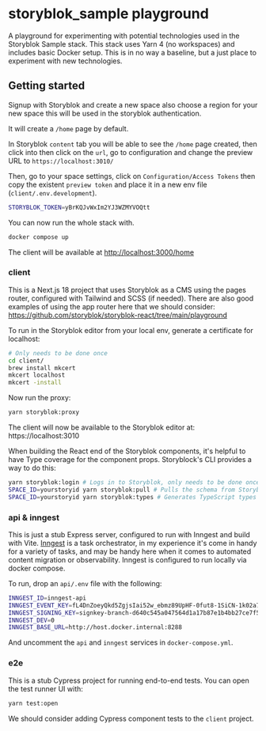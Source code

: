 # storyblok_sample playground

A playground for experimenting with potential technologies used in the Storyblok Sample stack. This stack uses Yarn 4 (no workspaces) and includes basic Docker setup. This is in no way a baseline, but a just place to experiment with new technologies.

## Getting started

Signup with Storyblok and create a new space also choose a region for your new space this will be used in the storyblok authentication.

It will create a `/home` page by default.

In Storyblok `content` tab  you will be able to see the `/home` page created, then click into then click on the `url`, go to configuration and change the preview URL to `https://localhost:3010/`

Then, go to your space settings, click on `Configuration/Access Tokens` then copy the existent `preview token` and place it in a new env file (`client/.env.development`).

```bash
STORYBLOK_TOKEN=yBrKQJvWxIm2YJ3WZMYVOQtt
```

You can now run the whole stack with.
```bash
docker compose up
```

The client will be available at [http://localhost:3000/home](http://localhost:3000/home)

### client

This is a Next.js 18 project that uses Storyblok as a CMS using the pages router, configured with Tailwind and SCSS (if needed). There are also good examples of using the app router here that we should consider:
https://github.com/storyblok/storyblok-react/tree/main/playground

To run in the Storyblok editor from your local env, generate a certificate for localhost:
```bash
# Only needs to be done once
cd client/
brew install mkcert
mkcert localhost
mkcert -install
```

Now run the proxy:
```bash
yarn storyblok:proxy
```

The client will now be available to the Storyblok editor at: https://localhost:3010

When building the React end of the Storyblok components, it's helpful to have Type coverage for the component props. Storyblock's CLI provides a way to do this:
```bash
yarn storyblok:login # Logs in to Storyblok, only needs to be done once
SPACE_ID=yourstoryid yarn storyblok:pull # Pulls the schema from Storyblok as JSON
SPACE_ID=yourstoryid yarn storyblok:types # Generates TypeScript types from the JSON
```

### api & inngest
This is just a stub Express server, configured to run with Inngest and build with Vite. [Inngest](https://www.inngest.com/) is a task orchestrator, in my experience it's come in handy for a variety of tasks, and may be handy here when it comes to automated content migration or observability. Inngest is configured to run locally via docker compose.

To run, drop an `api/.env` file with the following:
```bash
INNGEST_ID=inngest-api
INNGEST_EVENT_KEY=fL4DnZoeyQkd5ZgjsIai52w_ebmz89UpHF-0fut8-1SiCN-1k02a7gh48M8v0fHiLSvjhwZ_OmBOX00MUpA2GQ
INNGEST_SIGNING_KEY=signkey-branch-d640c545a047564d1a17b87e1b4bb27ce7f512405aecad133f0d3aaf4b4b1bd8
INNGEST_DEV=0
INNGEST_BASE_URL=http://host.docker.internal:8288
```

And uncomment the `api` and `inngest` services in `docker-compose.yml`.

### e2e
This is a stub Cypress project for running end-to-end tests. You can open the test runner UI with:
```bash
yarn test:open
```

We should consider adding Cypress component tests to the `client` project.